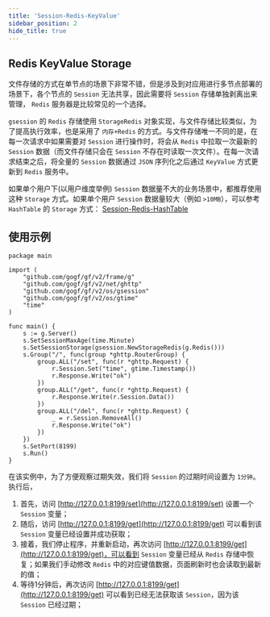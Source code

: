```yaml
---
title: 'Session-Redis-KeyValue'
sidebar_position: 2
hide_title: true
---
```


## Redis KeyValue Storage

文件存储的方式在单节点的场景下非常不错，但是涉及到对应用进行多节点部署的场景下，各个节点的 `Session` 无法共享，因此需要将 `Session` 存储单独剥离出来管理， `Redis` 服务器是比较常见的一个选择。

`gsession` 的 `Redis` 存储使用 `StorageRedis` 对象实现，与文件存储比较类似，为了提高执行效率，也是采用了 `内存+Redis` 的方式。与文件存储唯一不同的是，在每一次请求中如果需要对 `Session` 进行操作时，将会从 `Redis` 中拉取一次最新的 `Session` 数据（而文件存储只会在 `Session` 不存在时读取一次文件）。在每一次请求结束之后，将全量的 `Session` 数据通过 `JSON` 序列化之后通过 `KeyValue` 方式更新到 `Redis` 服务中。

如果单个用户下(以用户维度举例) `Session` 数据量不大的业务场景中，都推荐使用这种 `Storage` 方式。如果单个用户 `Session` 数据量较大（例如 `>10MB`），可以参考 `HashTable` 的 `Storage` 方式： [Session-Redis-HashTable](/docs/WEB服务开发/Session/Session-Redis-HashTable)

## 使用示例

```
package main

import (
	"github.com/gogf/gf/v2/frame/g"
	"github.com/gogf/gf/v2/net/ghttp"
	"github.com/gogf/gf/v2/os/gsession"
	"github.com/gogf/gf/v2/os/gtime"
	"time"
)

func main() {
	s := g.Server()
	s.SetSessionMaxAge(time.Minute)
	s.SetSessionStorage(gsession.NewStorageRedis(g.Redis()))
	s.Group("/", func(group *ghttp.RouterGroup) {
		group.ALL("/set", func(r *ghttp.Request) {
			r.Session.Set("time", gtime.Timestamp())
			r.Response.Write("ok")
		})
		group.ALL("/get", func(r *ghttp.Request) {
			r.Response.Write(r.Session.Data())
		})
		group.ALL("/del", func(r *ghttp.Request) {
			_ = r.Session.RemoveAll()
			r.Response.Write("ok")
		})
	})
	s.SetPort(8199)
	s.Run()
}
```

在该实例中，为了方便观察过期失效，我们将 `Session` 的过期时间设置为 `1分钟`。执行后，

1. 首先，访问 [http://127.0.0.1:8199/set](http://127.0.0.1:8199/set) 设置一个 `Session` 变量；
2. 随后，访问 [http://127.0.0.1:8199/get](http://127.0.0.1:8199/get) 可以看到该 `Session` 变量已经设置并成功获取；
3. 接着，我们停止程序，并重新启动，再次访问 [http://127.0.0.1:8199/get](http://127.0.0.1:8199/get)，可以看到 `Session` 变量已经从 `Redis` 存储中恢复；如果我们手动修改 `Redis` 中的对应键值数据，页面刷新时也会读取到最新的值；
4. 等待1分钟后，再次访问 [http://127.0.0.1:8199/get](http://127.0.0.1:8199/get) 可以看到已经无法获取该 `Session`，因为该 `Session` 已经过期；